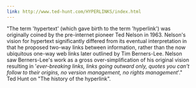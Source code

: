 ```yaml
---
link: http://www.ted-hunt.com/HYPERLINKS/index.html
---
```

"The term 'hypertext' (which gave birth to the term 'hyperlink') was originally coined by the pre-internet pioneer Ted Nelson in 1963. Nelson's vision for hypertext significantly differed from its eventual interpretation in that he proposed two-way links between information, rather than the now ubiquitous one-way web links later outlined by Tim Berners-Lee. Nelson saw Berners-Lee's work as a gross over-simplification of his original vision resulting in '*ever-breaking links, links going outward only, quotes you can't follow to their origins, no version management, no rights management*'." Ted Hunt on "The history of the hyperlink".